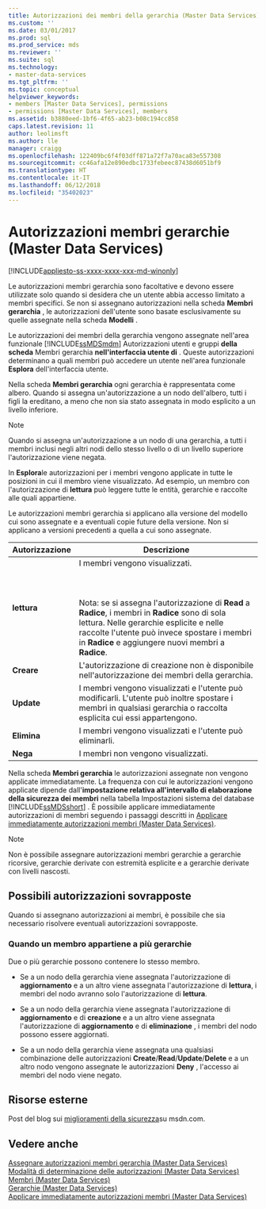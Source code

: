 ```yaml
---
title: Autorizzazioni dei membri della gerarchia (Master Data Services) | Microsoft Docs
ms.custom: ''
ms.date: 03/01/2017
ms.prod: sql
ms.prod_service: mds
ms.reviewer: ''
ms.suite: sql
ms.technology:
- master-data-services
ms.tgt_pltfrm: ''
ms.topic: conceptual
helpviewer_keywords:
- members [Master Data Services], permissions
- permissions [Master Data Services], members
ms.assetid: b3880eed-1bf6-4f65-ab23-b08c194cc858
caps.latest.revision: 11
author: leolimsft
ms.author: lle
manager: craigg
ms.openlocfilehash: 122409bc6f4f03dff871a72f7a70aca83e557308
ms.sourcegitcommit: cc46afa12e890edbc1733febeec87438d6051bf9
ms.translationtype: HT
ms.contentlocale: it-IT
ms.lasthandoff: 06/12/2018
ms.locfileid: "35402023"
---
```

# <a name="hierarchy-member-permissions-master-data-services"></a>Autorizzazioni membri gerarchie (Master Data Services)

[!INCLUDE[appliesto-ss-xxxx-xxxx-xxx-md-winonly](../includes/appliesto-ss-xxxx-xxxx-xxx-md-winonly.md)]

  Le autorizzazioni membri gerarchia sono facoltative e devono essere utilizzate solo quando si desidera che un utente abbia accesso limitato a membri specifici. Se non si assegnano autorizzazioni nella scheda **Membri gerarchia** , le autorizzazioni dell'utente sono basate esclusivamente su quelle assegnate nella scheda **Modelli** .  
  
 Le autorizzazioni dei membri della gerarchia vengono assegnate nell'area funzionale [!INCLUDE[ssMDSmdm](../includes/ssmdsmdm-md.md)] Autorizzazioni utenti e gruppi **della scheda** Membri gerarchia **nell'interfaccia utente di** . Queste autorizzazioni determinano a quali membri può accedere un utente nell'area funzionale **Esplora** dell'interfaccia utente.  
  
 Nella scheda **Membri gerarchia** ogni gerarchia è rappresentata come albero. Quando si assegna un'autorizzazione a un nodo dell'albero, tutti i figli la ereditano, a meno che non sia stato assegnata in modo esplicito a un livello inferiore.  
  
> [!NOTE]  
>  Quando si assegna un'autorizzazione a un nodo di una gerarchia, a tutti i membri inclusi negli altri nodi dello stesso livello o di un livello superiore l'autorizzazione viene negata.  
  
 In **Esplora**le autorizzazioni per i membri vengono applicate in tutte le posizioni in cui il membro viene visualizzato. Ad esempio, un membro con l'autorizzazione di **lettura** può leggere tutte le entità, gerarchie e raccolte alle quali appartiene.  
  
 Le autorizzazioni membri gerarchia si applicano alla versione del modello cui sono assegnate e a eventuali copie future della versione. Non si applicano a versioni precedenti a quella a cui sono assegnate.  
  
|Autorizzazione|Descrizione|  
|----------------|-----------------|  
|**lettura**|I membri vengono visualizzati.<br /><br /> <br /><br /> Nota: se si assegna l'autorizzazione di **Read** a **Radice**, i membri in **Radice** sono di sola lettura. Nelle gerarchie esplicite e nelle raccolte l'utente può invece spostare i membri in **Radice** e aggiungere nuovi membri a **Radice**.|  
|**Creare**|L'autorizzazione di creazione non è disponibile nell'autorizzazione dei membri della gerarchia.|  
|**Update**|I membri vengono visualizzati e l'utente può modificarli. L'utente può inoltre spostare i membri in qualsiasi gerarchia o raccolta esplicita cui essi appartengono.|  
|**Elimina**|I membri vengono visualizzati e l'utente può eliminarli.|  
|**Nega**|I membri non vengono visualizzati.|  
  
 Nella scheda **Membri gerarchia** le autorizzazioni assegnate non vengono applicate immediatamente. La frequenza con cui le autorizzazioni vengono applicate dipende dall'**impostazione relativa all'intervallo di elaborazione della sicurezza dei membri** nella tabella Impostazioni sistema del database [!INCLUDE[ssMDSshort](../includes/ssmdsshort-md.md)] . È possibile applicare immediatamente autorizzazioni di membri seguendo i passaggi descritti in [Applicare immediatamente autorizzazioni membri &#40;Master Data Services&#41;](../master-data-services/immediately-apply-member-permissions-master-data-services.md).  
  
> [!NOTE]  
>  Non è possibile assegnare autorizzazioni membri gerarchie a gerarchie ricorsive, gerarchie derivate con estremità esplicite e a gerarchie derivate con livelli nascosti.  
  
## <a name="possible-overlapping-permissions"></a>Possibili autorizzazioni sovrapposte  
 Quando si assegnano autorizzazioni ai membri, è possibile che sia necessario risolvere eventuali autorizzazioni sovrapposte.  
  
### <a name="when-a-member-belongs-to-multiple-hierarchies"></a>Quando un membro appartiene a più gerarchie  
 Due o più gerarchie possono contenere lo stesso membro.  
  
-   Se a un nodo della gerarchia viene assegnata l'autorizzazione di **aggiornamento** e a un altro viene assegnata l'autorizzazione di **lettura**, i membri del nodo avranno solo l'autorizzazione di **lettura**.  
  
-   Se a un nodo della gerarchia viene assegnata l'autorizzazione di **aggiornamento** e di **creazione** e a un altro viene assegnata l'autorizzazione di **aggiornamento** e di **eliminazione** , i membri del nodo possono essere aggiornati.  
  
-   Se a un nodo della gerarchia viene assegnata una qualsiasi combinazione delle autorizzazioni **Create**/**Read**/**Update**/**Delete** e a un altro nodo vengono assegnate le autorizzazioni **Deny** , l'accesso ai membri del nodo viene negato.  
  
## <a name="external-resources"></a>Risorse esterne  
 Post del blog sui [miglioramenti della sicurezza](http://go.microsoft.com/fwlink/p/?LinkId=615376)su msdn.com.  
  
## <a name="see-also"></a>Vedere anche  
 [Assegnare autorizzazioni membri gerarchia &#40;Master Data Services&#41;](../master-data-services/assign-hierarchy-member-permissions-master-data-services.md)   
 [Modalità di determinazione delle autorizzazioni &#40;Master Data Services&#41;](../master-data-services/how-permissions-are-determined-master-data-services.md)   
 [Membri &#40;Master Data Services&#41;](../master-data-services/members-master-data-services.md)   
 [Gerarchie &#40;Master Data Services&#41;](../master-data-services/hierarchies-master-data-services.md)   
 [Applicare immediatamente autorizzazioni membri &#40;Master Data Services&#41;](../master-data-services/immediately-apply-member-permissions-master-data-services.md)  
  
  
